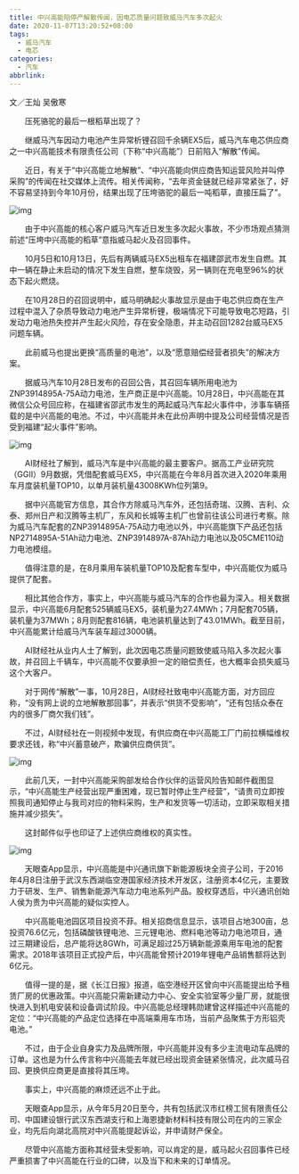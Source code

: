 ```yaml
---
title: 中兴高能陷停产解散传闻，因电芯质量问题致威马汽车多次起火
date: 2020-11-07T13:20:52+08:00
tags:
  - 威马汽车
  - 电芯
categories:
  - 汽车
abbrlink:
---
```


文／王灿 吴傲寒

　　压死骆驼的最后一根稻草出现了？

　　继威马汽车因动力电池产生异常析锂召回千余辆EX5后，威马汽车电芯供应商之一中兴高能技术有限责任公司（下称“中兴高能”）日前陷入“解散”传闻。

　　近日，有关于“中兴高能立地解散”、“中兴高能向供应商告知运营风险并叫停采购”的传闻在社交媒体上流传。相关传闻称，“去年资金链就已经非常紧张了，好不容易坚持到今年10月份，结果出现了压垮骆驼的最后一吨稻草，直接压扁了”。

![img](https://cdn.jsdelivr.net/gh/yakeing/Documentation@main/Hexo/images/9b7c-kcaeqzx9956231.jpg)

　　由于中兴高能的核心客户威马汽车近日发生多次起火事故，不少市场观点猜测前述“压垮中兴高能的稻草”意指威马起火及召回事件。

　　10月5日和10月13日，先后有两辆威马EX5出租车在福建邵武市发生自燃。其中一辆在静止未启动的情况下发生自燃，整车烧毁，另一辆则在充电至96%的状态下起火燃烧。

　　在10月28日的召回说明中，威马明确起火事故显示是由于电芯供应商在生产过程中混入了杂质导致动力电池产生异常析锂，极端情况下可能导致电芯短路，引发动力电池热失控并产生起火风险，存在安全隐患，并主动召回1282台威马EX5问题车辆。

　　此前威马也提出更换“高质量的电池”，以及“愿意赔偿经营者损失”的解决方案。

　　据威马汽车10月28日发布的召回公告，其召回车辆所用电池为ZNP3914895A-75A动力电池，生产商正是中兴高能。10月28日，中兴高能在其微信公众号回应称，在福建省邵武市发生的两起威马汽车起火事件中，涉事车辆搭载的是中兴高能的电池。不过，中兴高能并未在此份声明中提及公司经营情况是否受到福建“起火事件”影响。

![img](https://cdn.jsdelivr.net/gh/yakeing/Documentation@main/Hexo/images/5b99-kcaeqzx9956283.jpg)

　　AI财经社了解到，威马汽车是中兴高能的最主要客户。据高工产业研究院（GGII）9月数据，凭借配套威马EX5，中兴高能在今年8月首次进入2020年乘用车月度装机量TOP10，以单月装机量43008KWh位列第9。

　　据中兴高能官方信息，其合作方除威马汽车外，还包括奇瑞、汉腾、吉利、众泰、郑州日产和汉腾等主机厂，东风和长城等主机厂也曾前往该公司进行考察。除为威马汽车配套的ZNP3914895A-75A动力电池以外，中兴高能旗下产品还包括NP2714895A-51Ah动力电池、ZNP3914897A-87Ah动力电池以及05CME110动力电池模组。

　　值得注意的是，在8月乘用车装机量TOP10及配套车型中，中兴高能仅为威马提供了配套。

　　相比其他合作方，事实上，中兴高能与威马汽车的合作也最为深入。相关数据显示，中兴高能6月配套525辆威马EX5，装机量为27.4MWh；7月配套705辆，装机量为37MWh；8月则配套816辆，电池装机量达到了43.01MWh。截至目前，中兴高能累计给威马汽车装车超过3000辆。

　　AI财经社从业内人士了解到，此次因电芯质量问题致使威马陷入多次起火事故，并召回上千辆车，中兴高能不仅要承担一定的赔偿责任，也大概率会损失威马这个大客户。

　　对于网传“解散”一事，10月28日，AI财经社致电中兴高能方面，对方回应称，“没有网上说的立地解散那回事”，并表示“供货不受影响”，“还有包括众泰在内的很多厂商欠我们钱”。

　　不过，AI财经社在一则视频中发现，有供应商在中兴高能工厂门前拉横幅维权要求还钱，称“中兴蓄意破产，欺骗供应商供货”。

![img](https://cdn.jsdelivr.net/gh/yakeing/Documentation@main/Hexo/images/9d5b-kcaeqzx9956331.jpg)

　　此前几天，一封中兴高能采购部发给合作伙伴的运营风险告知邮件截图显示，“中兴高能生产经营出现严重困难，现已暂时停止生产经营”，“请贵司立即按照我司通知停止与我司对应的物料采购，生产和发货等一切活动，立即采取相关措施并减少损失”。

　　这封邮件似乎也印证了上述供应商维权的真实性。

![img](https://cdn.jsdelivr.net/gh/yakeing/Documentation@main/Hexo/images/1519-kcaeqzx9956412.jpg)

　　天眼查App显示，中兴高能是中兴通讯旗下新能源板块全资子公司，于2016年4月8日注册于武汉东西湖临空港国家经济技术开发区，注册资本4亿元，主要致力于研发、生产、销售新能源汽车动力电池系列产品。股权穿透后，中兴通讯创始人侯为贵为中兴高能的疑似实控人。

　　中兴高能电池园区项目投资不菲。相关招商信息显示，该项目占地300亩，总投资76.6亿元，包括磷酸铁锂电池、三元锂电池、燃料电池等动力电池项目，通过三期建设后，总产能将达8GWh，可满足超过25万辆新能源乘用车电池的配套需求。2018年该项目正式投产后，中兴高能曾预计2019年锂电产品销售额将达到6亿元。

　　值得一提的是，据《长江日报》报道，临空港经开区曾向中兴高能提出给予租赁厂房的优惠政策。中兴高能只需新建动力中心、安全实验室等少量厂房，就能很快进入到机电安装和设备调试阶段。中兴高能总经理韩勋建曾这样描述中兴高能的定位：“中兴高能的产品定位选择在中高端乘用车市场，当前产品聚焦于方形铝壳电池。”

　　不过，由于企业自身实力及品牌所限，中兴高能并没有多少主流电动车品牌的订单。这也是为什么传言称中兴高能去年就已经出现资金链紧张情况，此次威马召回、更换供应商更是直接将其压垮。

　　事实上，中兴高能的麻烦还远不止于此。

　　天眼查App显示，从今年5月20日至今，共有包括武汉市红榜工贸有限责任公司、中国建设银行武汉东西湖支行和上海恩捷新材料科技有限公司在内的三家企业，均先后向湖北高院对中兴高能提起诉讼，并申请财产保全。

　　尽管中兴高能方面称其经营未受影响，可以肯定的是，威马起火召回事件已经严重损害了中兴高能在行业的口碑，以及当下和未来的订单情况。